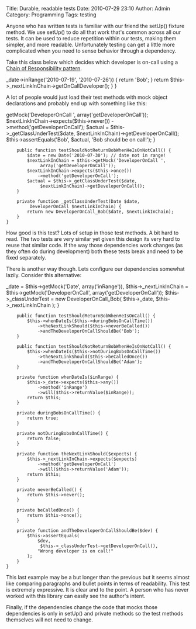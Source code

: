 Title: Durable, readable tests
Date: 2010-07-29 23:10
Author: Admin
Category: Programming
Tags: testing

Anyone who has written tests is familiar with our friend the setUp()
fixture method. We use setUp() to do all that work that's common across
all our tests. It can be used to reduce repetition within our tests,
making them simpler, and more readable. Unfortunately testing can get a
little more complicated when you need to sense behavior through a
dependency.

Take this class below which decides which developer is on-call using a
[Chain of Responsibility pattern][].

<div class="code php" markdown="1">
    <?class DeveloperOnCall_Bob implements DeveloperOnCall {
        public function getOnCallDeveloper() {
            if($this->_date->inRange('2010-07-19', '2010-07-26')) {
                return 'Bob';
            }
            return $this->_nextLinkInChain->getOnCallDeveloper();
        }
    }
</div>

A lot of people would just load their test methods with mock object
declarations and probably end up with something like this:

<div class="code php" markdown="1">
    <?class DeveloperOnCall_BobTest extends TestCase {
        public function testShouldReturnBobWhenHeIsOnCall() {
            $date = new Date('2010-07-21'); // date in range!
            $nextLinkInChain = $this->getMock('DeveloperOnCall ',
                 array('getDeveloperOnCall'));
            $nextLinkInChain->expects($this->never())
                ->method('getDeveloperOnCall');
            $actual = $this->_getClassUnderTest($date,
                 $nextLinkInChain)->getDeveloperOnCall();
            $this->assertEquals('Bob', $actual,
                 'Bob should be on call!');
        }

        public function testShouldNotReturnBobWhenHeIsOnNotCall() {
            $date = new Date('2010-07-30'); // date not in range!
            $nextLinkInChain = $this->getMock('DeveloperOnCall ',
                 array('getDeveloperOnCall'));
            $nextLinkInChain->expects($this->once())
                ->method('getDeveloperOnCall');
            $actual = $this->_getClassUnderTest($date,
                 $nextLinkInChain)->getDeveloperOnCall();
        }

        private function _getClassUnderTest(Date $date,
             DeveloperOnCall $nextLinkInChain) {
            return new DeveloperOnCall_Bob($date, $nextLinkInChain);
        }
    }
</div>

How good is this test? Lots of setup in those test methods. A bit hard
to read. The two tests are very similar yet given this design its very
hard to reuse that similar code. If the way those dependencies work
changes (as they often do during development) both these tests break and
need to be fixed separately.

There is another way though. Lets configure our dependencies somewhat
lazily. Consider this alternative:

<div class="code php" markdown="1">
    <?class DeveloperOnCall_BobTest extends TestCase {
        public function setUp() {
            $this->_date =  $this->getMock('Date', array('inRange')),
            $this->_nextLinkInChain = $this->getMock('DeveloperOnCall',
                 array('getDeveloperOnCall'));
             $this->_classUnderTest = new DeveloperOnCall_Bob(
                $this->_date,
                $this->_nextLinkInChain
            );
        }

        public function testShouldReturnBobWhenHeIsOnCall() {
            $this->whenDateIs($this->duringBobsOnCallTime())
                ->theNextLinkShould($this->neverBeCalled())
                ->andTheDeveloperOnCallShouldBe('Bob');
        }

        public function testShouldNotReturnBobWhenHeIsOnNotCall() {
            $this->whenDateIs($this->notDuringBobsOnCallTime())
                ->theNextLinkShould($this->beCalledOnce())
                ->andTheDeveloperOnCallShouldBe('Adam');
        }

        private function whenDateIs($inRange) {
            $this->_date->expects($this->any())
                ->method('inRange')
                ->will($this->returnValue($inRange));
            return $this;
        }

        private duringBobsOnCallTime() {
            return true;
        }

        private notDuringBobsOnCallTime() {
            return false;
        }

        private function theNextLinkShould($expects) {
            $this->_nextLinkInChain->expects($expects)
                ->method('getDeveloperOnCall')
                ->will($this->returnValue('Adam'));
            return $this;
        }

        private neverBeCalled() {
            return $this->never();
        }

        private beCalledOnce() {
            return $this->once();
        }

        private function andTheDeveloperOnCallShouldBe($dev) {
            $this->assertEquals(
                $dev,
                 $this->_classUnderTest->getDeveloperOnCall(),
                "Wrong developer is on call!"
            );
        }
    }
</div>

This last example may be a but longer than the previous but it seems
almost like comparing paragraphs and bullet points in terms of
readability. This test is extremely expressive. It is clear and to the
point. A person who has never worked with this library can easily see
the author's intent.

Finally, if the dependencies change the code that mocks those
dependencies is only in setUp() and private methods so the test methods
themselves will not need to change.

[Chain of Responsibility pattern]: http://en.wikipedia.org/wiki/Chain-of-responsibility_pattern
